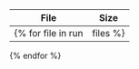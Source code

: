| File | Size |
| ---- | ---- |
{% for file in run|files %}| [{{ file.path }}]({{ file.url }}) | {{ file.size }} |
{% endfor %}

